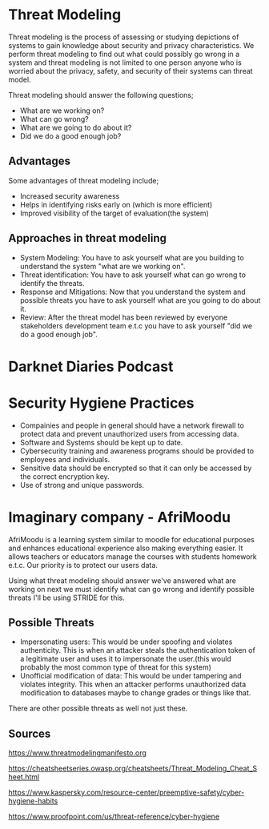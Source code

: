 # Threat Modeling

Threat modeling is the process of assessing or studying depictions of systems to gain knowledge about security and privacy characteristics. We perform threat modeling to find out what could possibly go wrong in a system and threat modeling is not limited to one person anyone who is worried about the privacy, safety, and security of their systems can threat model.

Threat modeling should answer the following questions;
- What are we working on?
- What can go wrong?
- What are we going to do about it?
- Did we do a good enough job?

## Advantages 
Some advantages of threat modeling include;
- Increased security awareness
- Helps in identifying risks early on (which is more efficient)
- Improved visibility of the target of evaluation(the system)

## Approaches in threat modeling
- System Modeling: You have to ask yourself what are you building to understand the system "what are we working on".
- Threat identification: You have to ask yourself what can go wrong to identify the threats.
- Response and Mitigations: Now that you understand the system and possible threats you have to ask yourself what are you going to do about it.
- Review: After the threat model has been reviewed by everyone stakeholders development team e.t.c you have to ask yourself "did we do a good enough job".

# Darknet Diaries Podcast

# Security Hygiene Practices
- Compainies and people in general should have a network firewall to protect data and prevent unauthorized users from accessing data.
- Software and Systems should be kept up to date.
- Cybersecurity training and awareness programs should be provided to employees and individuals.
- Sensitive data should be encrypted so that it can only be accessed by the correct encryption key.
- Use of strong and unique passwords.

# Imaginary company - AfriMoodu
AfriMoodu is a learning system similar to moodle for educational purposes and enhances educational experience also making everything easier. It allows teachers or educators manage the courses with students homework e.t.c. Our priority is to protect our users data.

Using what threat modeling should answer we've answered what are working on next we must identify what can go wrong and identify possible threats I'll be using STRIDE for this.
## Possible Threats
- Impersonating users: This would be under spoofing and violates authenticity. This is when an attacker steals the authentication token of a legitimate user and uses it to impersonate the user.(this would probably the most common type of threat for this system)
- Unofficial modification of data: This would be under tampering and violates integrity. This when an attacker performs unauthorized data modification to databases maybe to change grades or things like that.

There are other possible threats as well not just these.



## Sources
https://www.threatmodelingmanifesto.org

https://cheatsheetseries.owasp.org/cheatsheets/Threat_Modeling_Cheat_Sheet.html

https://www.kaspersky.com/resource-center/preemptive-safety/cyber-hygiene-habits

https://www.proofpoint.com/us/threat-reference/cyber-hygiene
